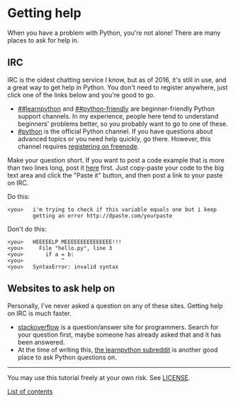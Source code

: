 # Getting help

When you have a problem with Python, you're not alone! There are many
places to ask for help in.

## IRC

IRC is the oldest chatting service I know, but as of 2016, it's still
in use, and a great way to get help in Python. You don't need to
register anywhere, just click one of the links below and you're good to
go.

- [##learnpython](https://kiwiirc.com/client/chat.freenode.net/##learnpython) and
    [##python-friendly](https://kiwiirc.com/client/chat.freenode.net/##python-friendly)
    are beginner-friendly Python support channels. In my experience,
    people here tend to understand beginners' problems better, so you
    probably want to go to one of these.
- [#python](https://kiwiirc.com/client/chat.freenode.net/#python) is
    the official Python channel. If you have questions about advanced
    topics or you need help quickly, go there. However, this channel
    requires
    [registering on freenode](http://www.wikihow.com/Register-a-Nickname-on-Freenode).

Make your question short. If you want to post a code example that is
more than two lines long, post it [here](http://dpaste.com/) first.
Just copy-paste your code to the big text area and click the "Paste it"
button, and then post a link to your paste on IRC.

Do this:

    <you>   i'm trying to check if this variable equals one but i keep
            getting an error http://dpaste.com/yourpaste

Don't do this:

    <you>   HEEEEELP MEEEEEEEEEEEEEEE!!!
    <you>     File "hello.py", line 3
    <you>       if a = b:
    <you>            ^
    <you>   SyntaxError: invalid syntax

## Websites to ask help on

Personally, I've never asked a question on any of these sites. Getting
help on IRC is much faster.

- [stackoverflow](http://stackoverflow.com/) is a question/answer site
    for programmers. Search for your question first, maybe someone has
    already asked that and it has been answered.
- At the time of writing this,
    [the learnpython subreddit](https://www.reddit.com/r/learnpython/)
    is another good place to ask Python questions on.

***

You may use this tutorial freely at your own risk. See
[LICENSE](LICENSE).

[List of contents](README.md#list-of-contents)
